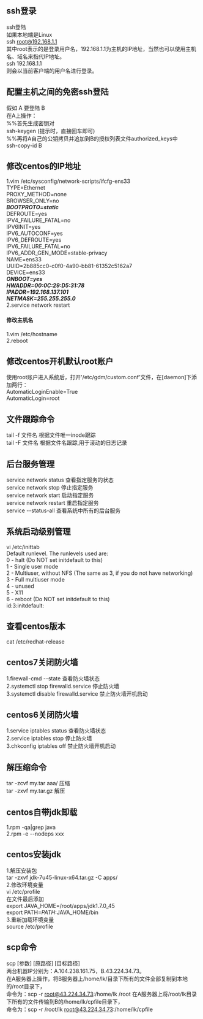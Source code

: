 ##  ssh登录
ssh登陆  
如果本地端是Linux  
ssh root@192.168.1.1  
其中root表示的是登录用户名，192.168.1.1为主机的IP地址，当然也可以使用主机名、域名来指代IP地址。  
ssh 192.168.1.1  
则会以当前客户端的用户名进行登录。  

##  配置主机之间的免密ssh登陆
假如 A  要登陆  B  
在A上操作：  
%%首先生成密钥对  
ssh-keygen   (提示时，直接回车即可)  
%%再将A自己的公钥拷贝并追加到B的授权列表文件authorized_keys中  
ssh-copy-id   B  

##  修改centos的IP地址
1.vim /etc/sysconfig/network-scripts/ifcfg-ens33  
TYPE=Ethernet  
PROXY_METHOD=none  
BROWSER_ONLY=no  
**_BOOTPROTO=static_**  
DEFROUTE=yes  
IPV4_FAILURE_FATAL=no  
IPV6INIT=yes  
IPV6_AUTOCONF=yes  
IPV6_DEFROUTE=yes  
IPV6_FAILURE_FATAL=no  
IPV6_ADDR_GEN_MODE=stable-privacy  
NAME=ens33  
UUID=2b885cc0-c0f0-4a90-bb81-61352c5162a7  
DEVICE=ens33  
**_ONBOOT=yes  
HWADDR=00:0C:29:D5:31:78  
IPADDR=192.168.137.101  
NETMASK=255.255.255.0_**  
2.service network restart  

####  修改主机名
1.vim /etc/hostname  
2.reboot  

##  修改centos开机默认root账户  
使用root账户进入系统后，打开'/etc/gdm/custom.conf'文件，在[daemon]下添加两行：  
AutomaticLoginEnable=True  
AutomaticLogin=root  

##  文件跟踪命令
tail -f 文件名 根据文件唯一inode跟踪  
tail -F 文件名 根据文件名跟踪,用于滚动的日志记录  

##  后台服务管理
service network status   查看指定服务的状态  
service network stop     停止指定服务  
service network start    启动指定服务  
service network restart  重启指定服务  
service --status-all  查看系统中所有的后台服务  

##  系统启动级别管理
vi  /etc/inittab  
Default runlevel. The runlevels used are:  
0 - halt (Do NOT set initdefault to this)  
1 - Single user mode  
2 - Multiuser, without NFS (The same as 3, if you do not have networking)  
3 - Full multiuser mode  
4 - unused  
5 - X11  
6 - reboot (Do NOT set initdefault to this)  
id:3:initdefault:  

##  查看centos版本
cat /etc/redhat-release  

##  centos7关闭防火墙
1.firewall-cmd --state  查看防火墙状态  
2.systemctl stop firewalld.service  停止防火墙  
3.systemctl disable firewalld.service 禁止防火墙开机启动  

##  centos6关闭防火墙
1.service iptables status  查看防火墙状态  
2.service iptables stop  停止防火墙  
3.chkconfig iptables off  禁止防火墙开机启动  

##  解压缩命令
tar -zcvf my.tar aaa/  压缩  
tar -zxvf my.tar.gz  解压  

##  centos自带jdk卸载
1.rpm -qa|grep java  
2.rpm -e --nodeps xxx  

##  centos安装jdk
1.解压安装包  
tar -zxvf jdk-7u45-linux-x64.tar.gz -C apps/  
2.修改环境变量  
vi /etc/profile  
在文件最后添加  
export JAVA_HOME=/root/apps/jdk1.7.0_45  
export PATH=$PATH:$JAVA_HOME/bin  
3.重新加载环境变量  
source /etc/profile  

##  scp命令
scp [参数] [原路径] [目标路径]  
两台机器IP分别为：A.104.238.161.75，B.43.224.34.73。  
在A服务器上操作，将B服务器上/home/lk/目录下所有的文件全部复制到本地的/root目录下，  
命令为：scp -r root@43.224.34.73:/home/lk /root
在A服务器上将/root/lk目录下所有的文件传输到B的/home/lk/cpfile目录下，  
命令为：scp -r /root/lk root@43.224.34.73:/home/lk/cpfile  

##